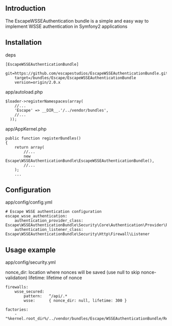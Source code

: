 ## Introduction

The EscapeWSSEAuthentication bundle is a simple and easy way to implement WSSE authentication in Symfony2 applications

## Installation

deps

```
[EscapeWSSEAuthenticationBundle]
    git=https://github.com/escapestudios/EscapeWSSEAuthenticationBundle.git
    target=/bundles/Escape/EscapeWSSEAuthenticationBundle
    version=origin/2.0.x
```

app/autoload.php

```
$loader->registerNamespaces(array(
    //...
    'Escape' => __DIR__.'/../vendor/bundles',
    //...
  ));
```

app/AppKernel.php

```
public function registerBundles()
{
    return array(
        //...
        new Escape\WSSEAuthenticationBundle\EscapeWSSEAuthenticationBundle(),
        //...
    );
    ...
```

## Configuration

app/config/config.yml

```
# Escape WSSE authentication configuration
escape_wsse_authentication:
    authentication_provider_class: Escape\WSSEAuthenticationBundle\Security\Core\Authentication\Provider\Provider
    authentication_listener_class: Escape\WSSEAuthenticationBundle\Security\Http\Firewall\Listener
```

## Usage example

app/config/security.yml

nonce_dir: location where nonces will be saved (use null to skip nonce-validation)
lifetime: lifetime of nonce

```
firewalls:
    wsse_secured:
        pattern:   ^/api/.*
        wsse:      { nonce_dir: null, lifetime: 300 } 

factories:
    - "%kernel.root_dir%/../vendor/bundles/Escape/WSSEAuthenticationBundle/Resources/config/security_factories.yml"
```
